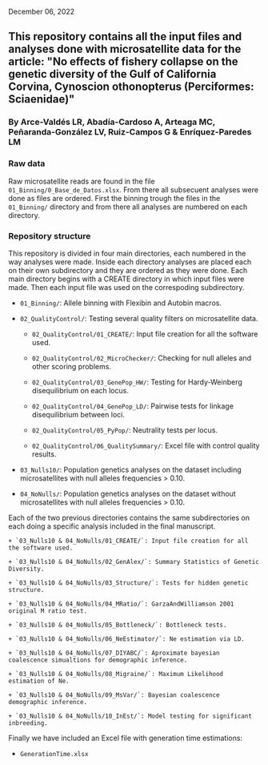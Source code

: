 December 06, 2022

## This repository contains all the input files and analyses done with microsatellite data for the article: "No effects of fishery collapse on the genetic diversity of the Gulf of California Corvina, Cynoscion othonopterus (Perciformes: Sciaenidae)"

### By Arce-Valdés LR, Abadía-Cardoso A, Arteaga MC, Peñaranda-González LV, Ruiz-Campos G & Enríquez-Paredes LM

### Raw data
Raw microsatellite reads are found in the file `01_Binning/0_Base_de_Datos.xlsx`. From there all subsecuent analyses were done as files are ordered. First the binning trough the files in the `01_Binning/` directory and from there all analyses are numbered on each directory.

### Repository structure

This repository is divided in four main directories, each numbered in the way analyses were made. Inside each directory analyses are placed each on their own subdirectory and they are ordered as they were done. Each main directory begins with a CREATE directory in which input files were made. Then each input file was used on the correspoding subdirectory. 


+ `01_Binning/`: Allele binning with Flexibin and Autobin macros.

+ `02_QualityControl/`: Testing several quality filters on microsatellite data.

	+ `02_QualityControl/01_CREATE/`: Input file creation for all the software used.
	
	+ `02_QualityControl/02_MicroChecker/`: Checking for null alleles and other scoring problems.
	
	+ `02_QualityControl/03_GenePop_HW/`: Testing for Hardy-Weinberg disequilibrium on each locus.
	
	+ `02_QualityControl/04_GenePop_LD/`: Pairwise tests for linkage disequilibrium between loci.
	
	+ `02_QualityControl/05_PyPop/`: Neutrality tests per locus.
	
	+ `02_QualityControl/06_QualitySummary/`: Excel file with control quality results.
	
+ `03_Nulls10/`: Population genetics analyses on the dataset including microsatellites with null alleles frequencies > 0.10.

+ `04_NoNulls/`: Population genetics analyses on the dataset without microsatellites with null alleles frequencies > 0.10.

Each of the two previous directories contains the same subdirectories on each doing a specific analysis included in the final manuscript.

	+ `03_Nulls10 & 04_NoNulls/01_CREATE/`: Input file creation for all the software used.
	
	+ `03_Nulls10 & 04_NoNulls/02_GenAlex/`: Summary Statistics of Genetic Diversity.
	
	+ `03_Nulls10 & 04_NoNulls/03_Structure/`: Tests for hidden genetic structure.
	
	+ `03_Nulls10 & 04_NoNulls/04_MRatio/`: GarzaAndWilliamson 2001 original M ratio test.
	
	+ `03_Nulls10 & 04_NoNulls/05_Bottleneck/`: Bottleneck tests.
	
	+ `03_Nulls10 & 04_NoNulls/06_NeEstimator/`: Ne estimation via LD.
	
	+ `03_Nulls10 & 04_NoNulls/07_DIYABC/`: Aproximate bayesian coalescence simualtions for demographic inference.
	
	+ `03_Nulls10 & 04_NoNulls/08_Migraine/`: Maximum Likelihood estimation of Ne.
	
	+ `03_Nulls10 & 04_NoNulls/09_MsVar/`: Bayesian coalescence demographic inference.
	
	+ `03_Nulls10 & 04_NoNulls/10_InEst/`: Model testing for significant inbreeding.
	
Finally we have included an Excel file with generation time estimations:

+ `GenerationTime.xlsx`